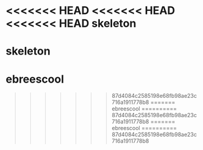 <<<<<<< HEAD
<<<<<<< HEAD
<<<<<<< HEAD
skeleton
========

skeleton
=======
ebreescool
==========
>>>>>>> 87d4084c2585198e68fb98ae23c716a1911778b8
=======
ebreescool
==========
>>>>>>> 87d4084c2585198e68fb98ae23c716a1911778b8
=======
ebreescool
==========
>>>>>>> 87d4084c2585198e68fb98ae23c716a1911778b8
